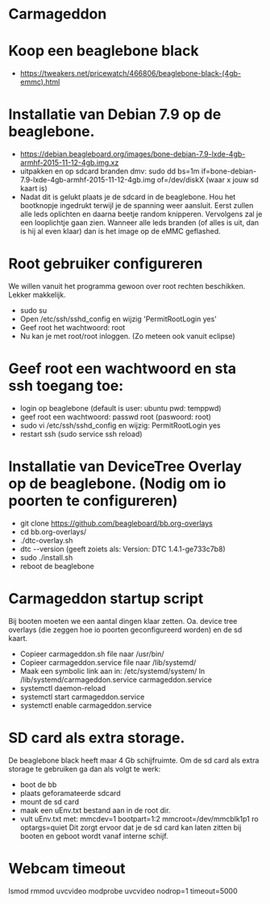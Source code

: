 # Carmageddon

# Koop een beaglebone black
- https://tweakers.net/pricewatch/466806/beaglebone-black-(4gb-emmc).html

# Installatie van Debian 7.9 op de beaglebone.
- https://debian.beagleboard.org/images/bone-debian-7.9-lxde-4gb-armhf-2015-11-12-4gb.img.xz
- uitpakken en op sdcard branden dmv: sudo dd bs=1m if=bone-debian-7.9-lxde-4gb-armhf-2015-11-12-4gb.img of=/dev/diskX (waar x jouw sd kaart is)
- Nadat dit is gelukt plaats je de sdcard in de beaglebone. Hou het bootknopje ingedrukt terwijl je de spanning weer aansluit. Eerst zullen alle leds oplichten en daarna beetje random knipperen. Vervolgens zal je een looplichtje gaan zien. Wanneer alle leds branden (of alles is uit, dan is hij al even klaar) dan is het image op de eMMC geflashed.

# Root gebruiker configureren
We willen vanuit het programma gewoon over root rechten beschikken. Lekker makkelijk.
- sudo su
- Open /etc/ssh/sshd_config en wijzig 'PermitRootLogin yes'
- Geef root het wachtwoord: root
- Nu kan je met root/root inloggen. (Zo meteen ook vanuit eclipse)

# Geef root een wachtwoord en sta ssh toegang toe:
- login op beaglebone (default is user: ubuntu pwd: temppwd)
- geef root een wachtwoord: passwd root (paswoord: root)
- sudo vi /etc/ssh/sshd_config en wijzig: PermitRootLogin yes
- restart ssh (sudo service ssh reload)

# Installatie van DeviceTree Overlay op de beaglebone. (Nodig om io poorten te configureren)
- git clone https://github.com/beagleboard/bb.org-overlays
- cd bb.org-overlays/
- ./dtc-overlay.sh
- dtc --version (geeft zoiets als: Version: DTC 1.4.1-ge733c7b8)
- sudo ./install.sh
- reboot de beaglebone

# Carmageddon startup script
Bij booten moeten we een aantal dingen klaar zetten. Oa. device tree overlays (die zeggen hoe io poorten geconfigureerd worden) en de sd kaart.
- Copieer carmageddon.sh file naar /usr/bin/
- Copieer carmageddon.service file naar /lib/systemd/
- Maak een symbolic link aan in: /etc/systemd/system/
ln /lib/systemd/carmageddon.service carmageddon.service
- systemctl daemon-reload
- systemctl start carmageddon.service
- systemctl enable carmageddon.service


    

    
# SD card als extra storage.
De beaglebone black heeft maar 4 Gb schijfruimte. Om de sd card als extra storage te gebruiken ga dan als volgt te werk:
- boot de bb
- plaats geforamateerde sdcard
- mount de sd card
- maak een uEnv.txt bestand aan in de root dir.
- vult uEnv.txt met:
mmcdev=1
bootpart=1:2
mmcroot=/dev/mmcblk1p1 ro
optargs=quiet
Dit zorgt ervoor dat je de sd card kan laten zitten bij booten en geboot wordt vanaf interne schijf.

# Webcam timeout
lsmod
rmmod uvcvideo
modprobe uvcvideo nodrop=1 timeout=5000

